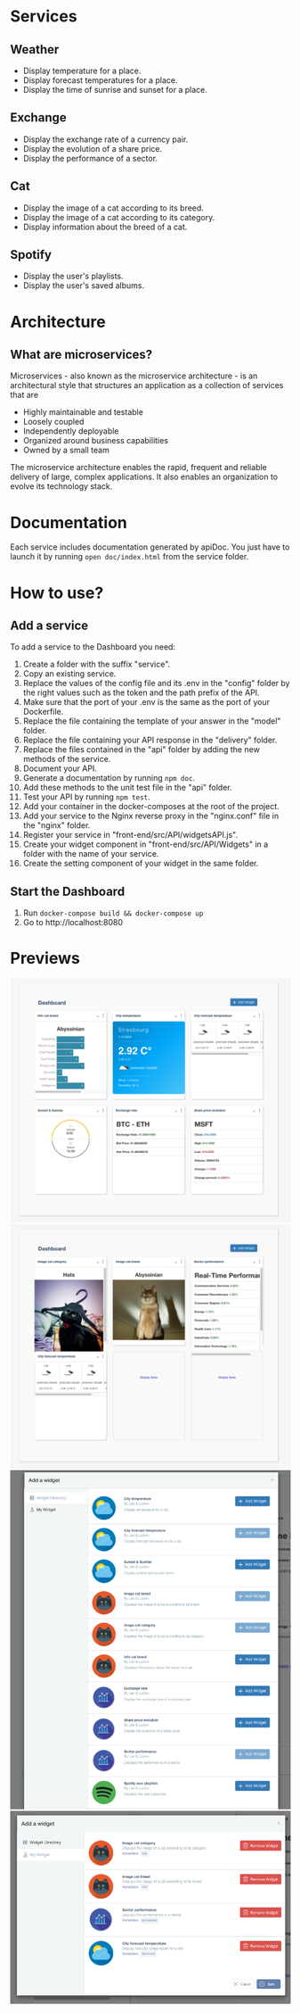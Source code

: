 # Services
## Weather
- Display temperature for a place.
- Display forecast temperatures for a place.
- Display the time of sunrise and sunset for a place.

## Exchange
- Display the exchange rate of a currency pair.
- Display the evolution of a share price.
- Display the performance of a sector.

## Cat
- Display the image of a cat according to its breed.
- Display the image of a cat according to its category.
- Display information about the breed of a cat.

## Spotify
- Display the user's playlists.
- Display the user's saved albums.

# Architecture

## What are microservices?
Microservices - also known as the microservice architecture - is an architectural style that structures an application as a collection of services that are
- Highly maintainable and testable
- Loosely coupled
- Independently deployable
- Organized around business capabilities
- Owned by a small team

The microservice architecture enables the rapid, frequent and reliable delivery of large, complex applications. It also enables an organization to evolve its technology stack.

# Documentation

Each service includes documentation generated by apiDoc. You just have to launch it by running `open doc/index.html` from the service folder.

# How to use?

## Add a service
To add a service to the Dashboard you need:
1) Create a folder with the suffix "service".
2) Copy an existing service.
3) Replace the values of the config file and its .env in the "config" folder by the right values such as the token and the path prefix of the API.
4) Make sure that the port of your .env is the same as the port of your Dockerfile.
5) Replace the file containing the template of your answer in the "model" folder.
6) Replace the file containing your API response in the "delivery" folder.
7) Replace the files contained in the "api" folder by adding the new methods of the service.
8) Document your API.
9) Generate a documentation by running `npm doc`.
10) Add these methods to the unit test file in the "api" folder.
11) Test your API by running `npm test`.
12) Add your container in the docker-composes at the root of the project.
13) Add your service to the Nginx reverse proxy in the "nginx.conf" file in the "nginx" folder.
14) Register your service in "front-end/src/API/widgetsAPI.js".
15) Create your widget component in "front-end/src/API/Widgets" in a folder with the name of your service.
16) Create the setting component of your widget in the same folder.

## Start the Dashboard
1) Run `docker-compose build && docker-compose up`
2) Go to http://localhost:8080

# Previews

![alt text](doc/img/widgets2.png "widgets")
![alt text](doc/img/widgets.png "widgets")
![alt text](doc/img/add_widgets.png "widgets")
![alt text](doc/img/remove_widgets.png "widgets")